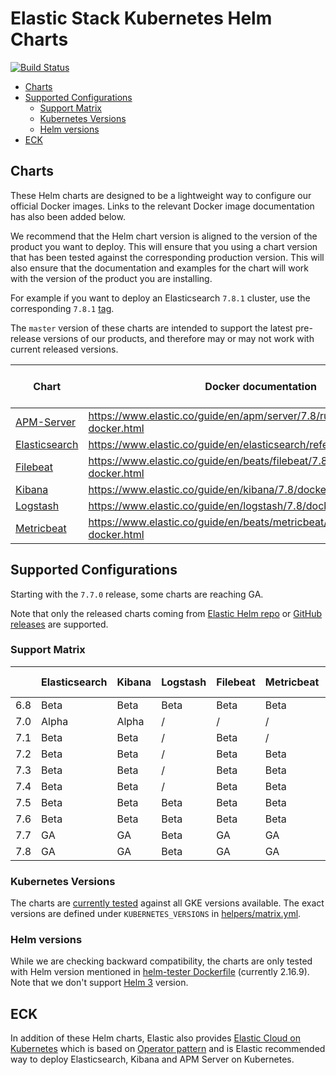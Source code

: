 # Elastic Stack Kubernetes Helm Charts

[![Build Status](https://img.shields.io/jenkins/s/https/devops-ci.elastic.co/job/elastic+helm-charts+7.8.svg)](https://devops-ci.elastic.co/job/elastic+helm-charts+7.8/)

<!-- START doctoc generated TOC please keep comment here to allow auto update -->
<!-- DON'T EDIT THIS SECTION, INSTEAD RE-RUN doctoc TO UPDATE -->


- [Charts](#charts)
- [Supported Configurations](#supported-configurations)
  - [Support Matrix](#support-matrix)
  - [Kubernetes Versions](#kubernetes-versions)
  - [Helm versions](#helm-versions)
- [ECK](#eck)

<!-- END doctoc generated TOC please keep comment here to allow auto update -->


## Charts

These Helm charts are designed to be a lightweight way to configure our official
Docker images. Links to the relevant Docker image documentation has also been
added below.

We recommend that the Helm chart version is aligned to the version of the product
you want to deploy. This will ensure that you using a chart version that has been
tested against the corresponding production version.
This will also ensure that the documentation and examples for the chart will work
with the version of the product you are installing.

For example if you want to deploy an Elasticsearch `7.8.1` cluster, use the
corresponding `7.8.1` [tag][elasticsearch-781].

The `master` version of these charts are intended to support the latest pre-release
versions of our products, and therefore may or may not work with current released
versions.

| Chart                                      | Docker documentation                                                        | Latest 7 Version           | Latest 6 Version            |
|--------------------------------------------|-----------------------------------------------------------------------------|----------------------------|-----------------------------|
| [APM-Server](./apm-server/README.md)       | https://www.elastic.co/guide/en/apm/server/7.8/running-on-docker.html       | [`7.8.1`][apm-7]           | [`6.8.10`][apm-6]           |
| [Elasticsearch](./elasticsearch/README.md) | https://www.elastic.co/guide/en/elasticsearch/reference/7.8/docker.html     | [`7.8.1`][elasticsearch-7] | [`6.8.10`][elasticsearch-6] |
| [Filebeat](./filebeat/README.md)           | https://www.elastic.co/guide/en/beats/filebeat/7.8/running-on-docker.html   | [`7.8.1`][filebeat-7]      | [`6.8.10`][filebeat-6]      |
| [Kibana](./kibana/README.md)               | https://www.elastic.co/guide/en/kibana/7.8/docker.html                      | [`7.8.1`][kibana-7]        | [`6.8.10`][kibana-6]        |
| [Logstash](./logstash/README.md)           | https://www.elastic.co/guide/en/logstash/7.8/docker.html                    | [`7.8.1`][logstash-7]      | [`6.8.10`][logstash-6]      |
| [Metricbeat](./metricbeat/README.md)       | https://www.elastic.co/guide/en/beats/metricbeat/7.8/running-on-docker.html | [`7.8.1`][metricbeat-7]    | [`6.8.10`][metricbeat-6]    |

## Supported Configurations

Starting with the `7.7.0` release, some charts are reaching GA.

Note that only the released charts coming from [Elastic Helm repo][] or
[GitHub releases][] are supported.

### Support Matrix

|     | Elasticsearch | Kibana | Logstash | Filebeat | Metricbeat | APM Server |
|-----|---------------|--------|----------|----------|------------|------------|
| 6.8 | Beta          | Beta   | Beta     | Beta     | Beta       | Alpha      |
| 7.0 | Alpha         | Alpha  | /        | /        | /          | /          |
| 7.1 | Beta          | Beta   | /        | Beta     | /          | /          |
| 7.2 | Beta          | Beta   | /        | Beta     | Beta       | /          |
| 7.3 | Beta          | Beta   | /        | Beta     | Beta       | /          |
| 7.4 | Beta          | Beta   | /        | Beta     | Beta       | /          |
| 7.5 | Beta          | Beta   | Beta     | Beta     | Beta       | Alpha      |
| 7.6 | Beta          | Beta   | Beta     | Beta     | Beta       | Alpha      |
| 7.7 | GA            | GA     | Beta     | GA       | GA         | Beta       |
| 7.8 | GA            | GA     | Beta     | GA       | GA         | Beta       |

### Kubernetes Versions

The charts are [currently tested][] against all GKE versions available. The
exact versions are defined under `KUBERNETES_VERSIONS` in
[helpers/matrix.yml][].

### Helm versions

While we are checking backward compatibility, the charts are only tested with
Helm version mentioned in [helm-tester Dockerfile][] (currently 2.16.9).
Note that we don't support [Helm 3][] version.

## ECK

In addition of these Helm charts, Elastic also provides
[Elastic Cloud on Kubernetes][] which is based on [Operator pattern][] and is
Elastic recommended way to deploy Elasticsearch, Kibana and APM Server on
Kubernetes.


[currently tested]: https://devops-ci.elastic.co/job/elastic+helm-charts+7.8/
[elastic cloud on kubernetes]: https://github.com/elastic/cloud-on-k8s
[elastic helm repo]: https://helm.elastic.co
[github releases]: https://github.com/elastic/helm-charts/releases
[helm 3]: https://v3.helm.sh
[helm-tester Dockerfile]: https://github.com/elastic/helm-charts/blob/7.8/helpers/helm-tester/Dockerfile
[helpers/matrix.yml]: https://github.com/elastic/helm-charts/blob/7.8/helpers/matrix.yml
[operator pattern]: https://kubernetes.io/docs/concepts/extend-kubernetes/operator/
[elasticsearch-781]: https://github.com/elastic/helm-charts/tree/7.8.1/elasticsearch/

[apm-7]: https://github.com/elastic/helm-charts/tree/7.8.1/apm-server/README.md
[apm-6]: https://github.com/elastic/helm-charts/tree/6.8.10/apm-server/README.md
[elasticsearch-7]: https://github.com/elastic/helm-charts/tree/7.8.1/elasticsearch/README.md
[elasticsearch-6]: https://github.com/elastic/helm-charts/tree/6.8.10/elasticsearch/README.md
[filebeat-7]: https://github.com/elastic/helm-charts/tree/7.8.1/filebeat/README.md
[filebeat-6]: https://github.com/elastic/helm-charts/tree/6.8.10/filebeat/README.md
[kibana-7]: https://github.com/elastic/helm-charts/tree/7.8.1/kibana/README.md
[kibana-6]: https://github.com/elastic/helm-charts/tree/6.8.10/kibana/README.md
[logstash-7]: https://github.com/elastic/helm-charts/tree/7.8.1/logstash/README.md
[logstash-6]: https://github.com/elastic/helm-charts/tree/6.8.10/logstash/README.md
[metricbeat-7]: https://github.com/elastic/helm-charts/tree/7.8.1/metricbeat/README.md
[metricbeat-6]: https://github.com/elastic/helm-charts/tree/6.8.10/metricbeat/README.md
